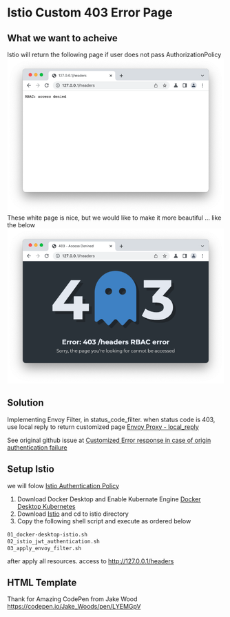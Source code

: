 # Istio Custom 403 Error Page
## What we want to acheive
Istio will return the following page if user does not pass AuthorizationPolicy</br>
![Default Istio RBAC Eror](docs/images/istio_default_RBAC_error.png)
These white page is nice, but we would like to make it more beautiful ... like the below</br>
![Custom Istio RBAC Eror](docs/images/custom_RBAC_error.png)

## Solution
Implementing Envoy Filter, in status_code_filter. when status code is 403, use local reply to return customized page [Envoy Proxy - local_reply](https://www.envoyproxy.io/docs/envoy/latest/configuration/http/http_conn_man/local_reply)

See original github issue at
[Customized Error response in case of origin authentication failure](https://github.com/istio/istio/issues/10543#issuecomment-921179277)

## Setup Istio
we will folow
[Istio Authentication Policy](https://istio.io/latest/docs/tasks/security/authentication/authn-policy/)

1. Download Docker Desktop and Enable Kubernate Engine [Docker Desktop Kubernetes](https://docs.docker.com/desktop/kubernetes/)
2. Download [Istio](https://istio.io/latest/docs/setup/getting-started/) and cd to istio directory
3. Copy the following shell script and execute as ordered below

```
01_docker-desktop-istio.sh
02_istio_jwt_authentication.sh
03_apply_envoy_filter.sh
```
after apply all resources. access to http://127.0.0.1/headers 

## HTML Template
Thank for Amazing CodePen from Jake Wood
https://codepen.io/Jake_Woods/pen/LYEMGpV